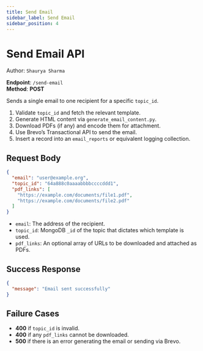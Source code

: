 ```yaml
---
title: Send Email
sidebar_label: Send Email
sidebar_position: 4
---
```


# Send Email API

Author: `Shaurya Sharma`

**Endpoint**: `/send-email`  
**Method**: **POST**

Sends a single email to one recipient for a specific `topic_id`.

1. Validate `topic_id` and fetch the relevant template.
2. Generate HTML content via `generate_email_content.py`.
3. Download PDFs (if any) and encode them for attachment.
4. Use Brevo’s Transactional API to send the email.
5. Insert a record into an `email_reports` or equivalent logging collection.

## Request Body
```json
{
  "email": "user@example.org",
  "topic_id": "64a888c0aaaabbbbccccddd1",
  "pdf_links": [
    "https://example.com/documents/file1.pdf",
    "https://example.com/documents/file2.pdf"
  ]
}
```
- `email`: The address of the recipient.
- `topic_id`: MongoDB `_id` of the topic that dictates which template is used.
- `pdf_links`: An optional array of URLs to be downloaded and attached as PDFs.

## Success Response
```json
{
  "message": "Email sent successfully"
}
```

## Failure Cases
- **400** if `topic_id` is invalid.
- **400** if any `pdf_links` cannot be downloaded.
- **500** if there is an error generating the email or sending via Brevo.